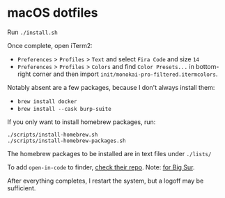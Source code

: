 # macOS dotfiles

Run `./install.sh`

Once complete, open iTerm2:
- `Preferences` > `Profiles` > `Text` and select `Fira Code` and size `14`
- `Preferences` > `Profiles` > `Colors` and find `Color Presets...` in bottom-right corner and then import `init/monokai-pro-filtered.itermcolors`.

Notably absent are a few packages, because I don't always install them:
 - `brew install docker`
 - `brew install --cask burp-suite`

If you only want to install homebrew packages, run: 
```
./scripts/install-homebrew.sh
./scripts/install-homebrew-packages.sh
```

The homebrew packages to be installed are in text files under `./lists/`

To add `open-in-code` to finder, [check their repo](https://github.com/sozercan/OpenInCode). Note: [for Big Sur](https://apple.stackexchange.com/a/407166).

After everything completes, I restart the system, but a logoff may be sufficient.